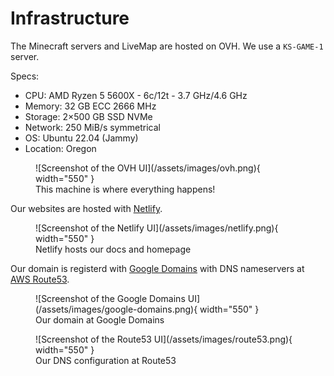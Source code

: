 # Infrastructure

The Minecraft servers and LiveMap are hosted on OVH. We use a `KS-GAME-1` server.

Specs:

- CPU: AMD Ryzen 5 5600X - 6c/12t - 3.7 GHz/4.6 GHz
- Memory: 32 GB ECC 2666 MHz
- Storage: 2×500 GB SSD NVMe
- Network: 250 MiB/s symmetrical
- OS: Ubuntu 22.04 (Jammy)
- Location: Oregon

<figure markdown>
  ![Screenshot of the OVH UI](/assets/images/ovh.png){ width="550" }
  <figcaption>This machine is where everything happens!</figcaption>
</figure>

Our websites are hosted with [Netlify](https://www.netlify.com/).

<figure markdown>
  ![Screenshot of the Netlify UI](/assets/images/netlify.png){ width="550" }
  <figcaption>Netlify hosts our docs and homepage</figcaption>
</figure>

Our domain is registerd with [Google Domains](https://domains.google/) with DNS nameservers at [AWS Route53](https://aws.amazon.com/route53/).

<figure markdown>
  ![Screenshot of the Google Domains UI](/assets/images/google-domains.png){ width="550" }
  <figcaption>Our domain at Google Domains</figcaption>
</figure>

<figure markdown>
  ![Screenshot of the Route53 UI](/assets/images/route53.png){ width="550" }
  <figcaption>Our DNS configuration at Route53</figcaption>
</figure>
